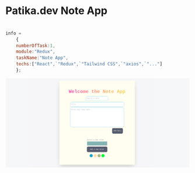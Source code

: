 Patika.dev Note App
=

```javascript  

info = 
    {
    numberOfTask:1,
    module:"Redux",
    taskName:"Note App",
    techs:["React",`"Redux",`"Tailwind CSS",`"axios",`"..."]
    }; 
```

![Form](Form.png)
